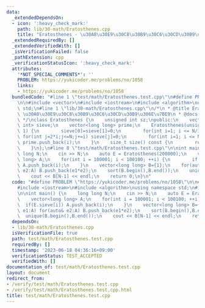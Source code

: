 ```yaml
---
data:
  _extendedDependsOn:
  - icon: ':heavy_check_mark:'
    path: lib/30-math/Eratosthenes.cpp
    title: "Eratosthenes - \u30A8\u30E9\u30C8\u30B9\u30C6\u30CD\u30B9\u306E\u7BE9"
  _extendedRequiredBy: []
  _extendedVerifiedWith: []
  _isVerificationFailed: false
  _pathExtension: cpp
  _verificationStatusIcon: ':heavy_check_mark:'
  attributes:
    '*NOT_SPECIAL_COMMENTS*': ''
    PROBLEM: https://yukicoder.me/problems/no/1058
    links:
    - https://yukicoder.me/problems/no/1058
  bundledCode: "#line 1 \"test/math/Eratosthenes.test.cpp\"\n#define PROBLEM \"https://yukicoder.me/problems/no/1058\"\
    \n\n#include <vector>\n#include <iostream>\n#include <algorithm>\nusing namespace\
    \ std;\n#line 1 \"lib/30-math/Eratosthenes.cpp\"\n/*\n * @title Eratosthenes -\
    \ \u30A8\u30E9\u30C8\u30B9\u30C6\u30CD\u30B9\u306E\u7BE9\n * @docs md/math/Eratosthenes.md\n\
    \ */\nclass Eratosthenes {\n    unsigned int sz;\npublic:\n    vector<unsigned\
    \ int> sieve;\n    vector<long long> prime;\n    Eratosthenes(unsigned int N):sz(N+1),sieve(N+1,\
    \ 1) {\n        sieve[0]=sieve[1]=0;\n        for(int i=1; i <= N/i; ++i) if(sieve[i])\
    \ for(int j=2*i;j<=N;j+=i) sieve[j]=0;\n        for(int i=1; i <= N  ; ++i) if(sieve[i])\
    \ prime.push_back(i);\n    }\n    size_t size() const {\n        return sz;\n\
    \    }\n};\n#line 8 \"test/math/Eratosthenes.test.cpp\"\n\nint main() {\n    long\
    \ long N;\n    cin >> N;\n    auto E = Eratosthenes(200000);\n    vector<long\
    \ long> A;\n    for(int i = 100001; i < 100100; ++i) {\n        if(E.sieve[i])\
    \ A.push_back(i);\n    }\n    vector<long long> B={1};\n    for(auto& e1:A) for(auto&\
    \ e2:A) B.push_back(e1*e2);\n    sort(B.begin(),B.end());\n    unique(B.begin(),B.end());\n\
    \    cout << B[N-1] << endl;\n    return 0;\n}\n"
  code: "#define PROBLEM \"https://yukicoder.me/problems/no/1058\"\n\n#include <vector>\n\
    #include <iostream>\n#include <algorithm>\nusing namespace std;\n#include \"../../lib/30-math/Eratosthenes.cpp\"\
    \n\nint main() {\n    long long N;\n    cin >> N;\n    auto E = Eratosthenes(200000);\n\
    \    vector<long long> A;\n    for(int i = 100001; i < 100100; ++i) {\n      \
    \  if(E.sieve[i]) A.push_back(i);\n    }\n    vector<long long> B={1};\n    for(auto&\
    \ e1:A) for(auto& e2:A) B.push_back(e1*e2);\n    sort(B.begin(),B.end());\n  \
    \  unique(B.begin(),B.end());\n    cout << B[N-1] << endl;\n    return 0;\n}\n"
  dependsOn:
  - lib/30-math/Eratosthenes.cpp
  isVerificationFile: true
  path: test/math/Eratosthenes.test.cpp
  requiredBy: []
  timestamp: '2023-06-18 04:36:16+09:00'
  verificationStatus: TEST_ACCEPTED
  verifiedWith: []
documentation_of: test/math/Eratosthenes.test.cpp
layout: document
redirect_from:
- /verify/test/math/Eratosthenes.test.cpp
- /verify/test/math/Eratosthenes.test.cpp.html
title: test/math/Eratosthenes.test.cpp
---
```

